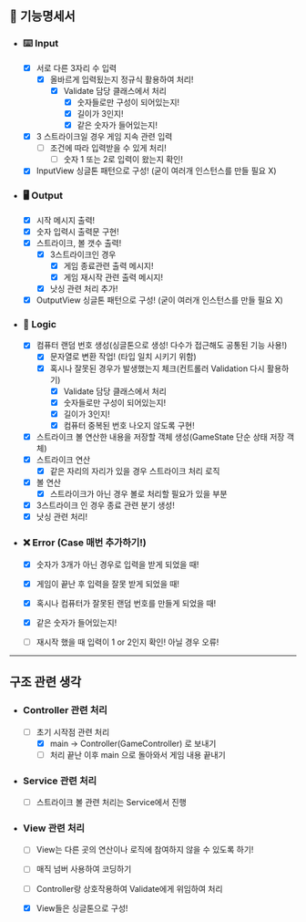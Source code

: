 ## 🚀 기능명세서 

- ### ⌨️ Input
  - [X] 서로 다른 3자리 수 입력
    - [X] 올바르게 입력됬는지 정규식 활용하여 처리!
        - [X] Validate 담당 클래스에서 처리
          - [x] 숫자들로만 구성이 되어있는지!
          - [x] 길이가 3인지!
          - [X] 같은 숫자가 들어있는지!
  - [X] 3 스트라이크일 경우 게임 지속 관련 입력
    - [ ] 조건에 따라 입력받을 수 있게 처리!
      - [ ] 숫자 1 또는 2로 입력이 왔는지 확인!
  - [X] InputView 싱글톤 패턴으로 구성! (굳이 여러개 인스턴스를 만들 필요 X)
- ### 🖥️ Output
  - [X] 시작 메시지 출력!
  - [X] 숫자 입력시 출력문 구현!
  - [X] 스트라이크, 볼 갯수 출력!
    - [X] 3스트라이크인 경우
      - [X] 게임 종료관련 출력 메시지!
      - [X] 게임 재시작 관련 출력 메시지!
    - [X] 낫싱 관련 처리 추가!
  - [X] OutputView 싱글톤 패턴으로 구성! (굳이 여러개 인스턴스를 만들 필요 X)
- ### 🤔 Logic
  - [X] 컴퓨터 랜덤 번호 생성(싱글톤으로 생성! 다수가 접근해도 공통된 기능 사용!)
    - [X] 문자열로 변환 작업! (타입 일치 시키기 위함) 
    - [X] 혹시나 잘못된 경우가 발생했는지 체크(컨트롤러 Validation 다시 활용하기)
        - [X] Validate 담당 클래스에서 처리
        - [X] 숫자들로만 구성이 되어있는지!
        - [X] 길이가 3인지!
        - [X] 컴퓨터 중복된 번호 나오지 않도록 구현!
  - [X] 스트라이크 볼 연산한 내용을 저장할 객체 생성(GameState 단순 상태 저장 객체)
  - [X] 스트라이크 연산
    - [X] 같은 자리의 자리가 있을 경우 스트라이크 처리 로직
  - [X] 볼 연산
    - [X] 스트라이크가 아닌 경우 볼로 처리할 필요가 있을 부분
  - [X] 3스트라이크 인 경우 종료 관련 분기 생성!
  - [X] 낫싱 관련 처리!

- ### ❌ Error (Case 매번 추가하기!)
  - [X] 숫자가 3개가 아닌 경우로 입력을 받게 되었을 때!
  - [X] 게임이 끝난 후 입력을 잘못 받게 되었을 때!
  - [X] 혹시나 컴퓨터가 잘못된 랜덤 번호를 만들게 되었을 때!
  - [X] 같은 숫자가 들어있는지!
  - [ ] 재시작 했을 때 입력이 1 or 2인지 확인! 아닐 경우 오류!


---

## 구조 관련 생각

- ### Controller 관련 처리 
  - [ ] 초기 시작점 관련 처리
    - [X] main -> Controller(GameController) 로 보내기
    - [ ] 처리 끝난 이후 main 으로 돌아와서 게임 내용 끝내기
- ### Service 관련 처리
  - [ ] 스트라이크 볼 관련 처리는 Service에서 진행
- ### View 관련 처리
  - [ ] View는 다른 곳의 연산이나 로직에 참여하지 않을 수 있도록 하기! 
  - [ ] 매직 넘버 사용하여 코딩하기
  - [ ] Controller랑 상호작용하여 Validate에게 위임하여 처리
  - [X] View들은 싱글톤으로 구성! 


